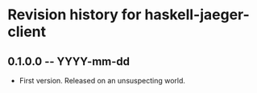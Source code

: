 # Revision history for haskell-jaeger-client

## 0.1.0.0  -- YYYY-mm-dd

* First version. Released on an unsuspecting world.
